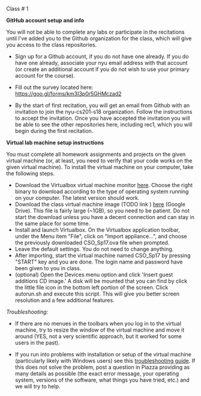 <div class="lecture1">

<div class="column_date">
<p markdown="block">

Class # 1 <br> 

</p>
</div>

<div class="column_materials">
<p markdown="block">

__GitHub account setup and info__

You will not be able to complete any labs or participate in the recitations until I've added you to the Github organization for the class, which will give you access to the class repositories.

- Sign up for a Github account, if you do not have one already. If you do have one already, associate your nyu email address with that account (or create an additional account if you do not wish to use your primary account for
the course).

- Fill out the survey located here: https://goo.gl/forms/km3I3p0r5GHMczad2 

- By the start of first recitation, you will get an email from Github with an invitation to join the nyu-cs201-s18 organization. Follow the instructions to accept the invitation. Once you have accepted the invitation you will be able to see the other repositories here, including rec1, which you will begin during the first recitation.

__Virtual lab machine setup instructions__

You must complete all homework assignments and projects on the given virtual machine (or, at least, you need to verify that your code works on the given virtual machine). To install the virtual machine on your computer, take the following steps.

- Download the Virtualbox virtual machine monitor [here](http://www.virtualbox.org/). 
Choose the right binary to download according to the type of operating system running on your computer. The latest version should work. 
- Download the class virtual machine image (TODO link ) [here]() (Google Drive). This file is fairly large (~1GB), so you need to be patient. Do not start the download unless you have a decent connection and can stay in the same place for some time.
- Install and launch Virtualbox. On the Virtualbox application toolbar, under the Menu item "File", click on "Import appliance...", and choose the previously downloaded CSO_Sp17.ova file when prompted.
- Leave the default settings. You do not need to change anything.
- After importing, start the virtual machine named CSO_Sp17 by pressing "START" key and you are done. The login name and password have been given to you in class.
- (optional) Open the Devices menu option and click 'Insert guest additions CD image.' A disk will be mounted that you can find by click the little file icon in the bottom left portion of the screen. Click autorun.sh and execute this script. This will give you better screen resolution and a few additional features.

_Troubleshooting:_ 

- If there are no menues in the toolbars when you log in to the virtual machine, try to resize the window of the virtual
machine and move it around (YES, not a very scientific approach, but it worked for some users in the past). 

- If you run into problems with installation or setup of the virtual machine (particularly likely with Windows users) see this [troubleshooting guide](http://cs.nyu.edu/courses/spring16/CSCI-UA.0201-001/resources/vm-troubleshoot.html). 
If this does not solve the problem, post a question in Piazza providing as many details as possible (the exact error message, your operating system, versions of the software, what things you have tried, etc.) and we will try to help. 



</p>
</div>

<div class="column_assign">
<p markdown="block">




</p>
</div>

</div>
